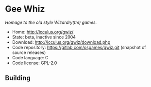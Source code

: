 # Gee Whiz

_Homage to the old style Wizardry(tm) games._

- Home: http://icculus.org/gwiz/
- State: beta, inactive since 2004
- Download: http://icculus.org/gwiz/download.php
- Code repository: https://gitlab.com/osgames/gwiz.git (snapshot of source releases)
- Code language: C
- Code license: GPL-2.0

## Building

